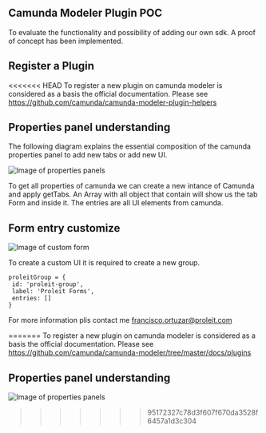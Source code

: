 ## Camunda Modeler Plugin POC

To evaluate the functionality and possibility of adding our own sdk. A proof of concept has been implemented.

## Register a Plugin

<<<<<<< HEAD
To register a new plugin on camunda modeler is considered as a basis the official documentation. Please see https://github.com/camunda/camunda-modeler-plugin-helpers

## Properties panel understanding

The following diagram explains the essential composition of the camunda properties panel to add new tabs or add new UI.

![Image of properties panels](https://cc2archi.blob.core.windows.net/images/ppdiagram.jpg)

To get all properties of camunda we can create a new intance of Camunda and apply getTabs. An Array with all object that contain will show us the tab Form and inside it. The entries are all UI elements from camunda.


## Form entry customize

![Image of custom form](https://cc2archi.blob.core.windows.net/images/ppdiagram_1.png)

To create a custom UI it is required to create a new group. 

``` 
proleitGroup = {
 id: 'proleit-group',
 label: 'Proleit Forms',
 entries: []
} 
```

For more information plis contact me francisco.ortuzar@proleit.com

=======
To register a new plugin on camunda modeler is considered as a basis the official documentation. Please see https://github.com/camunda/camunda-modeler/tree/master/docs/plugins

## Properties panel understanding

![Image of properties panels](https://cc2archi.blob.core.windows.net/images/ppdiagram.jpg)

>>>>>>> 95172327c78d3f607f670da3528f6457a1d3c304

